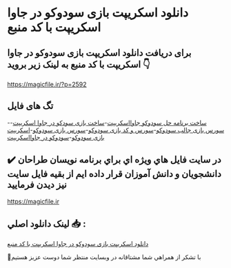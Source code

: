 # دانلود اسکریپت بازی سودوکو در جاوا اسکریپت با کد منبع

## برای دریافت دانلود اسکریپت بازی سودوکو در جاوا اسکریپت با کد منبع به لینک زیر بروید 👇

https://magicfile.ir/?p=2592

## تگ های فایل

-[ساخت برنامه حل سودوکو جاوااسکریپت](https://magicfile.ir/product/%d8%af%d8%a7%d9%86%d9%84%d9%88%d8%af-%d8%a7%d8%b3%da%a9%d8%b1%db%8c%d9%be%d8%aa-%d8%a8%d8%a7%d8%b2%db%8c-%d8%b3%d9%88%d8%af%d9%88%da%a9%d9%88-%d8%af%d8%b1-%d8%ac%d8%a7%d9%88%d8%a7-%d8%a7%d8%b3%da%a9%d8%b1%db%8c%d9%be%d8%aa/)-[ساخت بازی سودکو در جاوا اسکریپت](https://magicfile.ir/product/%d8%af%d8%a7%d9%86%d9%84%d9%88%d8%af-%d8%a7%d8%b3%da%a9%d8%b1%db%8c%d9%be%d8%aa-%d8%a8%d8%a7%d8%b2%db%8c-%d8%b3%d9%88%d8%af%d9%88%da%a9%d9%88-%d8%af%d8%b1-%d8%ac%d8%a7%d9%88%d8%a7-%d8%a7%d8%b3%da%a9%d8%b1%db%8c%d9%be%d8%aa/)-[سورس بازی جالب سودوکو](https://magicfile.ir/product/%d8%af%d8%a7%d9%86%d9%84%d9%88%d8%af-%d8%a7%d8%b3%da%a9%d8%b1%db%8c%d9%be%d8%aa-%d8%a8%d8%a7%d8%b2%db%8c-%d8%b3%d9%88%d8%af%d9%88%da%a9%d9%88-%d8%af%d8%b1-%d8%ac%d8%a7%d9%88%d8%a7-%d8%a7%d8%b3%da%a9%d8%b1%db%8c%d9%be%d8%aa/)-[سورس و کد بازی سودوکو](https://magicfile.ir/product/%d8%af%d8%a7%d9%86%d9%84%d9%88%d8%af-%d8%a7%d8%b3%da%a9%d8%b1%db%8c%d9%be%d8%aa-%d8%a8%d8%a7%d8%b2%db%8c-%d8%b3%d9%88%d8%af%d9%88%da%a9%d9%88-%d8%af%d8%b1-%d8%ac%d8%a7%d9%88%d8%a7-%d8%a7%d8%b3%da%a9%d8%b1%db%8c%d9%be%d8%aa/)-[سورس بازی سودوکو](https://magicfile.ir/product/%d8%af%d8%a7%d9%86%d9%84%d9%88%d8%af-%d8%a7%d8%b3%da%a9%d8%b1%db%8c%d9%be%d8%aa-%d8%a8%d8%a7%d8%b2%db%8c-%d8%b3%d9%88%d8%af%d9%88%da%a9%d9%88-%d8%af%d8%b1-%d8%ac%d8%a7%d9%88%d8%a7-%d8%a7%d8%b3%da%a9%d8%b1%db%8c%d9%be%d8%aa/)-[اسکریپت بازی سودوکو](https://magicfile.ir/product/%d8%af%d8%a7%d9%86%d9%84%d9%88%d8%af-%d8%a7%d8%b3%da%a9%d8%b1%db%8c%d9%be%d8%aa-%d8%a8%d8%a7%d8%b2%db%8c-%d8%b3%d9%88%d8%af%d9%88%da%a9%d9%88-%d8%af%d8%b1-%d8%ac%d8%a7%d9%88%d8%a7-%d8%a7%d8%b3%da%a9%d8%b1%db%8c%d9%be%d8%aa/)-[سودوکو در جاوااسکریپت](https://magicfile.ir/product/%d8%af%d8%a7%d9%86%d9%84%d9%88%d8%af-%d8%a7%d8%b3%da%a9%d8%b1%db%8c%d9%be%d8%aa-%d8%a8%d8%a7%d8%b2%db%8c-%d8%b3%d9%88%d8%af%d9%88%da%a9%d9%88-%d8%af%d8%b1-%d8%ac%d8%a7%d9%88%d8%a7-%d8%a7%d8%b3%da%a9%d8%b1%db%8c%d9%be%d8%aa/)

## ✔️ در سايت فايل هاي ويژه اي براي برنامه نويسان طراحان دانشجويان و دانش آموزان قرار داده ايم از بقيه فايل سايت نيز ديدن فرماييد

https://magicfile.ir


## لينک دانلود اصلي 📥 :

[دانلود اسکریپت بازی سودوکو در جاوا اسکریپت با کد منبع](https://magicfile.ir/product/%d8%af%d8%a7%d9%86%d9%84%d9%88%d8%af-%d8%a7%d8%b3%da%a9%d8%b1%db%8c%d9%be%d8%aa-%d8%a8%d8%a7%d8%b2%db%8c-%d8%b3%d9%88%d8%af%d9%88%da%a9%d9%88-%d8%af%d8%b1-%d8%ac%d8%a7%d9%88%d8%a7-%d8%a7%d8%b3%da%a9%d8%b1%db%8c%d9%be%d8%aa/) 


🙏با تشکر از همراهي شما مشتاقانه در وبسایت منتظر شما دوست عزیز هستیم

